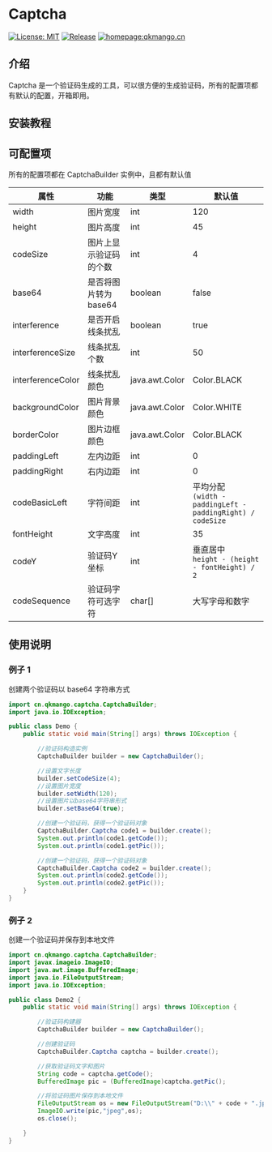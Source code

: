 # Captcha

[![License: MIT](https://img.shields.io/badge/License-MIT-yellow.svg)](https://opensource.org/licenses/MIT) [![Release](https://img.shields.io/github/v/release/qkmango/Captcha?style=flat-square)](https://github.com/qkmango/Captcha) [![homepage:qkmango.cn](https://img.shields.io/badge/homepage-qkmango-default)](https://qkmango.gitee.io/homepage/)




## 介绍
Captcha 是一个验证码生成的工具，可以很方便的生成验证码，所有的配置项都有默认的配置，开箱即用。


## 安装教程



## 可配置项

所有的配置项都在 CaptchaBuilder 实例中，且都有默认值

| 属性              | 功能                   | 类型           | 默认值                                                       |
| ----------------- | ---------------------- | -------------- | ------------------------------------------------------------ |
| width             | 图片宽度               | int            | 120                                                          |
| height            | 图片高度               | int            | 45                                                           |
| codeSize          | 图片上显示验证码的个数 | int            | 4                                                            |
| base64            | 是否将图片转为 base64  | boolean        | false                                                        |
| interference      | 是否开启线条扰乱       | boolean        | true                                                         |
| interferenceSize  | 线条扰乱个数           | int            | 50                                                           |
| interferenceColor | 线条扰乱颜色           | java.awt.Color | Color.BLACK                                                  |
| backgroundColor   | 图片背景颜色           | java.awt.Color | Color.WHITE                                                  |
| borderColor       | 图片边框颜色           | java.awt.Color | Color.BLACK                                                  |
| paddingLeft       | 左内边距               | int            | 0                                                            |
| paddingRight      | 右内边距               | int            | 0                                                            |
| codeBasicLeft     | 字符间距               | int            | 平均分配<br>`(width - paddingLeft - paddingRight) / codeSize` |
| fontHeight        | 文字高度               | int            | 35                                                           |
| codeY             | 验证码Y坐标            | int            | 垂直居中<br>`height - (height - fontHeight) / 2`             |
| codeSequence      | 验证码字符可选字符     | char[]         | 大写字母和数字                                               |



## 使用说明

### 例子 1

创建两个验证码以 base64 字符串方式

```java
import cn.qkmango.captcha.CaptchaBuilder;
import java.io.IOException;

public class Demo {
    public static void main(String[] args) throws IOException {

        //验证码构造实例
        CaptchaBuilder builder = new CaptchaBuilder();

        //设置文字长度
        builder.setCodeSize(4);
        //设置图片宽度
        builder.setWidth(120);
        //设置图片以base64字符串形式
        builder.setBase64(true);

        //创建一个验证码，获得一个验证码对象
        CaptchaBuilder.Captcha code1 = builder.create();
        System.out.println(code1.getCode());
        System.out.println(code1.getPic());

        //创建一个验证码，获得一个验证码对象
        CaptchaBuilder.Captcha code2 = builder.create();
        System.out.println(code2.getCode());
        System.out.println(code2.getPic());
    }
}
```



### 例子 2

创建一个验证码并保存到本地文件

```java
import cn.qkmango.captcha.CaptchaBuilder;
import javax.imageio.ImageIO;
import java.awt.image.BufferedImage;
import java.io.FileOutputStream;
import java.io.IOException;

public class Demo2 {
    public static void main(String[] args) throws IOException {

        //验证码构建器
        CaptchaBuilder builder = new CaptchaBuilder();

        //创建验证码
        CaptchaBuilder.Captcha captcha = builder.create();

        //获取验证码文字和图片
        String code = captcha.getCode();
        BufferedImage pic = (BufferedImage)captcha.getPic();

        //将验证码图片保存到本地文件
        FileOutputStream os = new FileOutputStream("D:\\" + code + ".jpg");
        ImageIO.write(pic,"jpeg",os);
        os.close();

    }
}
```

